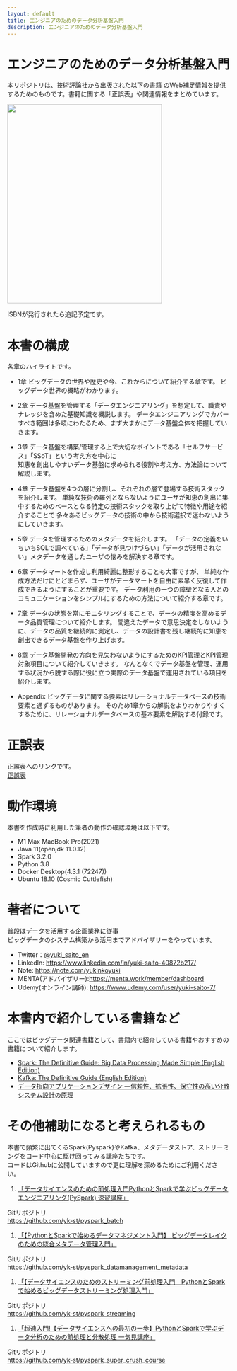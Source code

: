 ```yaml
---
layout: default
title: エンジニアのためのデータ分析基盤入門
description: エンジニアのためのデータ分析基盤入門
---
```

   
<h1 id="-">エンジニアのためのデータ分析基盤入門</h1>
<p>本リポジトリは、技術評論社から出版された以下の書籍 のWeb補足情報を提供するためのものです。書籍に関する「正誤表」や関連情報をまとめています。</p>
<p><img src="https://github.com/yk-st/bigdataplatform_and_engineering_book/blob/994c77a6bd1510a4fc0e8a50f5f9c38cd28641bd/title.png" width="350" height="450"></p>
<p>ISBNが発行されたら追記予定です。</p>
<h1 id="-">本書の構成</h1>
<p>各章のハイライトです。</p>
<ul>
<li><p>1章
ビッグデータの世界や歴史や今、これからについて紹介する章です。
ビッグデータ世界の概略がわかります。</p>
</li>
<li><p>2章
データ基盤を管理する「データエンジニアリング」を想定して、職責やナレッジを含めた基礎知識を概説します。
データエンジニアリングでカバーすべき範囲は多岐にわたるため、まず大まかにデータ基盤全体を把握していきます。</p>
</li>
<li><p>3章
データ基盤を構築/管理する上で大切なポイントである「セルフサービス」「SSoT」という考え方を中心に<br>知恵を創出しやすいデータ基盤に求められる役割や考え方、方法論について解説します。</p>
</li>
<li><p>4章
データ基盤を4つの層に分割し、それぞれの層で登場する技術スタックを紹介します。
単純な技術の羅列とならないようにユーザが知恵の創出に集中するためのベースとなる特定の技術スタックを取り上げて特徴や用途を紹介することで
多々あるビッグデータの技術の中から技術選択で迷わないようにしていきます。</p>
</li>
<li><p>5章
データを管理するためのメタデータを紹介します。
「データの定義をいちいちSQLで調べている」「データが見つけづらい」「データが活用されない」メタデータを通したユーザの悩みを解決する章です。</p>
</li>
<li><p>6章
データマートを作成し利用綺麗に整形することも大事ですが、
単純な作成方法だけにとどまらず、ユーザがデータマートを自由に素早く反復して作成できるようにすることが重要です。
データ利用の一つの障壁となる人とのコミュニケーションをシンプルにするための方法について紹介する章です。</p>
</li>
<li><p>7章
データの状態を常にモニタリングすることで、データの精度を高めるデータ品質管理について紹介します。
間違えたデータで意思決定をしないように、データの品質を継続的に測定し、データの設計書を残し継続的に知恵を創出できるデータ基盤を作り上げます。</p>
</li>
<li><p>8章
データ基盤開発の方向を見失わないようにするためのKPI管理とKPI管理対象項目について紹介していきます。
なんとなくでデータ基盤を管理、運用する状況から脱する際に役に立つ実際のデータ基盤で運用されている項目を紹介します。</p>
</li>
<li><p>Appendix
ビッグデータに関する要素はリレーショナルデータベースの技術要素と通ずるものがあります。
そのため1章からの解説をよりわかりやすくするために、リレーショナルデータベースの基本要素を解説する付録です。</p>
</li>
</ul>
<h1 id="-">正誤表</h1>
<p>正誤表へのリンクです。<br><a href="errors.md">正誤表</a></p>
<h1 id="-">動作環境</h1>
<p>本書を作成時に利用した筆者の動作の確認環境は以下です。</p>
<ul>
<li>M1 Max MacBook Pro(2021)</li>
<li>Java 11(openjdk 11.0.12)</li>
<li>Spark 3.2.0</li>
<li>Python 3.8</li>
<li>Docker Desktop(4.3.1 (72247))</li>
<li>Ubuntu 18.10 (Cosmic Cuttlefish)</li>
</ul>
<h1 id="-">著者について</h1>
<p>普段はデータを活用する企画業務に従事<br>ビッグデータのシステム構築から活用までアドバイザリーをやっています。</p>
<ul>
<li>Twitter：<a href="https://twitter.com/yuki_saito_en">@yuki_saito_en</a></li>
<li>LinkedIn: <a href="https://www.linkedin.com/in/yuki-saito-40872b217/">https://www.linkedin.com/in/yuki-saito-40872b217/</a></li>
<li>Note: <a href="https://note.com/yukinkoyuki">https://note.com/yukinkoyuki</a></li>
<li>MENTA(アドバイザリー):<a href="https://menta.work/member/dashboard">https://menta.work/member/dashboard</a></li>
<li>Udemy(オンライン講師): <a href="https://www.udemy.com/user/yuki-saito-7/">https://www.udemy.com/user/yuki-saito-7/</a></li>
</ul>
<h1 id="-">本書内で紹介している書籍など</h1>
<p>ここではビッグデータ関連書籍として、書籍内で紹介している書籍やおすすめの書籍について紹介します。</p>
<ul>
<li><a href="https://amzn.to/3nQ90ts">Spark: The Definitive Guide: Big Data Processing Made Simple (English Edition)</a></li>
<li><a href="https://amzn.to/3nNMcdU">Kafka: The Definitive Guide (English Edition)</a></li>
<li><a href="https://amzn.to/3tQh69g">データ指向アプリケーションデザイン ―信頼性、拡張性、保守性の高い分散システム設計の原理</a></li>
</ul>
<h1 id="-">その他補助になると考えられるもの</h1>
<p>本書で頻繁に出てくるSpark(Pyspark)やKafka、メタデータストア、ストリーミングをコード中心に駆け回ってみる講座たちです。<br>コードはGithubに公開していますので更に理解を深めるためにご利用ください。</p>
<ol>
<li><a href="https://www.udemy.com/course/python-spark-pyspark/?referralCode=E67BF8B61F65866794EB">「データサイエンスのための前処理入門PythonとSparkで学ぶビッグデータエンジニアリング(PySpark) 速習講座」</a></li>
</ol>
<p>Gitリポジトリ<br><a href="https://github.com/yk-st/pyspark_batch">https://github.com/yk-st/pyspark_batch</a></p>
<ol>
<li><a href="https://www.udemy.com/course/draft/4367192/?referralCode=AB48AD18D10E55DCB0E5">「【PythonとSparkで始めるデータマネジメント入門】 ビッグデータレイクのための統合メタデータ管理入門」</a></li>
</ol>
<p>Gitリポジトリ<br><a href="https://github.com/yk-st/pyspark_datamanagement_metadata">https://github.com/yk-st/pyspark_datamanagement_metadata</a></p>
<ol>
<li><a href="https://www.udemy.com/course/python-spark-streaming/?referralCode=F5E3B429A5C47468BDAD">「【データサイエンスのためのストリーミング前処理入門　PythonとSparkで始めるビッグデータストリーミング処理入門」</a></li>
</ol>
<p>Gitリポジトリ<br><a href="https://github.com/yk-st/pyspark_streaming">https://github.com/yk-st/pyspark_streaming</a></p>
<ol>
<li><a href="https://www.udemy.com/course/draft/4415660/?referralCode=EF89D5D240FB483AF4A1">「超速入門!【データサイエンスへの最初の一歩】PythonとSparkで学ぶデータ分析のための前処理と分散処理 一気見講座」</a></li>
</ol>
<p>Gitリポジトリ<br><a href="https://github.com/yk-st/pyspark_super_crush_course">https://github.com/yk-st/pyspark_super_crush_course</a></p>
